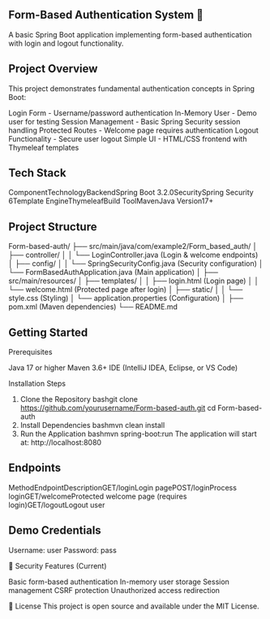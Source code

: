## Form-Based Authentication System 🔐
A basic Spring Boot application implementing form-based authentication with login and logout functionality.
## Project Overview
This project demonstrates fundamental authentication concepts in Spring Boot:

Login Form - Username/password authentication
In-Memory User - Demo user for testing
Session Management - Basic Spring Security session handling
Protected Routes - Welcome page requires authentication
Logout Functionality - Secure user logout
Simple UI - HTML/CSS frontend with Thymeleaf templates


## Tech Stack
ComponentTechnologyBackendSpring Boot 3.2.0SecuritySpring Security 6Template EngineThymeleafBuild ToolMavenJava Version17+

## Project Structure
Form-based-auth/
├── src/main/java/com/example2/Form_based_auth/
│   ├── controller/
│   │   └── LoginController.java      (Login & welcome endpoints)
│   ├── config/
│   │   └── SpringSecurityConfig.java (Security configuration)
│   └── FormBasedAuthApplication.java (Main application)
│
├── src/main/resources/
│   ├── templates/
│   │   ├── login.html               (Login page)
│   │   └── welcome.html             (Protected page after login)
│   ├── static/
│   │   └── style.css                (Styling)
│   └── application.properties       (Configuration)
│
├── pom.xml                          (Maven dependencies)
└── README.md

## Getting Started
Prerequisites

Java 17 or higher
Maven 3.6+
IDE (IntelliJ IDEA, Eclipse, or VS Code)

Installation Steps
1. Clone the Repository
bashgit clone https://github.com/yourusername/Form-based-auth.git
cd Form-based-auth
2. Install Dependencies
bashmvn clean install
3. Run the Application
bashmvn spring-boot:run
The application will start at: http://localhost:8080

## Endpoints
MethodEndpointDescriptionGET/loginLogin pagePOST/loginProcess loginGET/welcomeProtected welcome page (requires login)GET/logoutLogout user

## Demo Credentials

Username: user
Password: pass


🔐 Security Features (Current)

Basic form-based authentication
In-memory user storage
Session management
CSRF protection
Unauthorized access redirection


📝 License
This project is open source and available under the MIT License.
